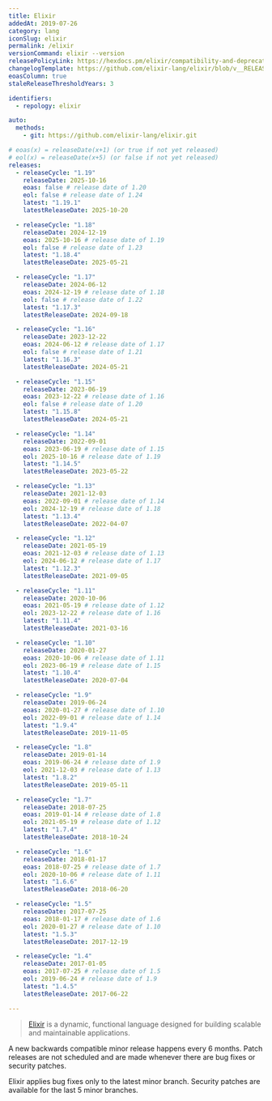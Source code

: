 ```yaml
---
title: Elixir
addedAt: 2019-07-26
category: lang
iconSlug: elixir
permalink: /elixir
versionCommand: elixir --version
releasePolicyLink: https://hexdocs.pm/elixir/compatibility-and-deprecations.html
changelogTemplate: https://github.com/elixir-lang/elixir/blob/v__RELEASE_CYCLE__/CHANGELOG.md
eoasColumn: true
staleReleaseThresholdYears: 3

identifiers:
  - repology: elixir

auto:
  methods:
    - git: https://github.com/elixir-lang/elixir.git

# eoas(x) = releaseDate(x+1) (or true if not yet released)
# eol(x) = releaseDate(x+5) (or false if not yet released)
releases:
  - releaseCycle: "1.19"
    releaseDate: 2025-10-16
    eoas: false # release date of 1.20
    eol: false # release date of 1.24
    latest: "1.19.1"
    latestReleaseDate: 2025-10-20

  - releaseCycle: "1.18"
    releaseDate: 2024-12-19
    eoas: 2025-10-16 # release date of 1.19
    eol: false # release date of 1.23
    latest: "1.18.4"
    latestReleaseDate: 2025-05-21

  - releaseCycle: "1.17"
    releaseDate: 2024-06-12
    eoas: 2024-12-19 # release date of 1.18
    eol: false # release date of 1.22
    latest: "1.17.3"
    latestReleaseDate: 2024-09-18

  - releaseCycle: "1.16"
    releaseDate: 2023-12-22
    eoas: 2024-06-12 # release date of 1.17
    eol: false # release date of 1.21
    latest: "1.16.3"
    latestReleaseDate: 2024-05-21

  - releaseCycle: "1.15"
    releaseDate: 2023-06-19
    eoas: 2023-12-22 # release date of 1.16
    eol: false # release date of 1.20
    latest: "1.15.8"
    latestReleaseDate: 2024-05-21

  - releaseCycle: "1.14"
    releaseDate: 2022-09-01
    eoas: 2023-06-19 # release date of 1.15
    eol: 2025-10-16 # release date of 1.19
    latest: "1.14.5"
    latestReleaseDate: 2023-05-22

  - releaseCycle: "1.13"
    releaseDate: 2021-12-03
    eoas: 2022-09-01 # release date of 1.14
    eol: 2024-12-19 # release date of 1.18
    latest: "1.13.4"
    latestReleaseDate: 2022-04-07

  - releaseCycle: "1.12"
    releaseDate: 2021-05-19
    eoas: 2021-12-03 # release date of 1.13
    eol: 2024-06-12 # release date of 1.17
    latest: "1.12.3"
    latestReleaseDate: 2021-09-05

  - releaseCycle: "1.11"
    releaseDate: 2020-10-06
    eoas: 2021-05-19 # release date of 1.12
    eol: 2023-12-22 # release date of 1.16
    latest: "1.11.4"
    latestReleaseDate: 2021-03-16

  - releaseCycle: "1.10"
    releaseDate: 2020-01-27
    eoas: 2020-10-06 # release date of 1.11
    eol: 2023-06-19 # release date of 1.15
    latest: "1.10.4"
    latestReleaseDate: 2020-07-04

  - releaseCycle: "1.9"
    releaseDate: 2019-06-24
    eoas: 2020-01-27 # release date of 1.10
    eol: 2022-09-01 # release date of 1.14
    latest: "1.9.4"
    latestReleaseDate: 2019-11-05

  - releaseCycle: "1.8"
    releaseDate: 2019-01-14
    eoas: 2019-06-24 # release date of 1.9
    eol: 2021-12-03 # release date of 1.13
    latest: "1.8.2"
    latestReleaseDate: 2019-05-11

  - releaseCycle: "1.7"
    releaseDate: 2018-07-25
    eoas: 2019-01-14 # release date of 1.8
    eol: 2021-05-19 # release date of 1.12
    latest: "1.7.4"
    latestReleaseDate: 2018-10-24

  - releaseCycle: "1.6"
    releaseDate: 2018-01-17
    eoas: 2018-07-25 # release date of 1.7
    eol: 2020-10-06 # release date of 1.11
    latest: "1.6.6"
    latestReleaseDate: 2018-06-20

  - releaseCycle: "1.5"
    releaseDate: 2017-07-25
    eoas: 2018-01-17 # release date of 1.6
    eol: 2020-01-27 # release date of 1.10
    latest: "1.5.3"
    latestReleaseDate: 2017-12-19

  - releaseCycle: "1.4"
    releaseDate: 2017-01-05
    eoas: 2017-07-25 # release date of 1.5
    eol: 2019-06-24 # release date of 1.9
    latest: "1.4.5"
    latestReleaseDate: 2017-06-22

---
```


> [Elixir](https://elixir-lang.org/) is a dynamic, functional language designed for building scalable
> and maintainable applications.

A new backwards compatible minor release happens every 6 months. Patch releases are not scheduled
and are made whenever there are bug fixes or security patches.

Elixir applies bug fixes only to the latest minor branch. Security patches are available for the
last 5 minor branches.
